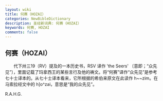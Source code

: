 ```yaml
---
layout: wiki
title: 何赛（HOZAI）
categories: NewBibleDictionary
description: 圣经新词典: 何赛（HOZAI）
keywords: 何赛, HOZAI
comments: false
---
```


## 何赛（HOZAI）

　　代下卅三19（RV）提及的一本历史书，RSV 译作 'the Seers' 〔意即；“众先见”〕，里面记载了玛拿西王的某些言行及他的祷文。将“何赛”译作“众先见”是参考七十士译本的。从七十士译本看来，它所根据的希伯来原文在此读作 h~~zim。在马索拉经文中的 h]o^zai，意思是“我的众先见”。

R.A.H.G.








